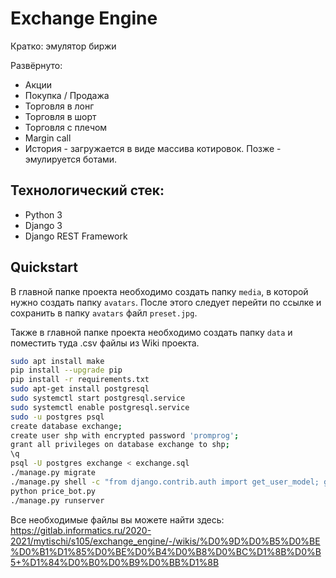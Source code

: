 # Exchange Engine
Кратко: эмулятор биржи

Развёрнуто: 
- Акции
- Покупка / Продажа
- Торговля в лонг
- Торговля в шорт
- Торговля с плечом
- Margin call
- История - загружается в виде массива котировок. Позже - эмулируется ботами.

## Технологический стек:
- Python 3
- Django 3
- Django REST Framework

## Quickstart
В главной папке проекта необходимо создать папку `media`, в которой нужно создать папку `avatars`. После этого 
следует перейти по ссылке и сохранить в папку `avatars` файл `preset.jpg`.

Также в главной папке проекта необходимо создать папку `data` и поместить туда .csv файлы из Wiki проекта.
```bash
sudo apt install make
pip install --upgrade pip
pip install -r requirements.txt
sudo apt-get install postgresql
sudo systemctl start postgresql.service
sudo systemctl enable postgresql.service
sudo -u postgres psql
create database exchange;
create user shp with encrypted password 'promprog';
grant all privileges on database exchange to shp;
\q
psql -U postgres exchange < exchange.sql
./manage.py migrate
./manage.py shell -c "from django.contrib.auth import get_user_model; get_user_model().objects.create_superuser('vasya', '1@abc.net', 'promprog')"
python price_bot.py
./manage.py runserver
```

Все необходимые файлы вы можете найти здесь: https://gitlab.informatics.ru/2020-2021/mytischi/s105/exchange_engine/-/wikis/%D0%9D%D0%B5%D0%BE%D0%B1%D1%85%D0%BE%D0%B4%D0%B8%D0%BC%D1%8B%D0%B5+%D1%84%D0%B0%D0%B9%D0%BB%D1%8B
